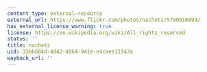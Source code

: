 ```yaml
---
content_type: external-resource
external_url: https://www.flickr.com/photos/nachetz/5790016894/
has_external_license_warning: true
license: https://en.wikipedia.org/wiki/All_rights_reserved
status: ''
title: nachetz
uid: 33bb684d-4d42-4864-941e-e4caee11f47a
wayback_url: ''
---
```

